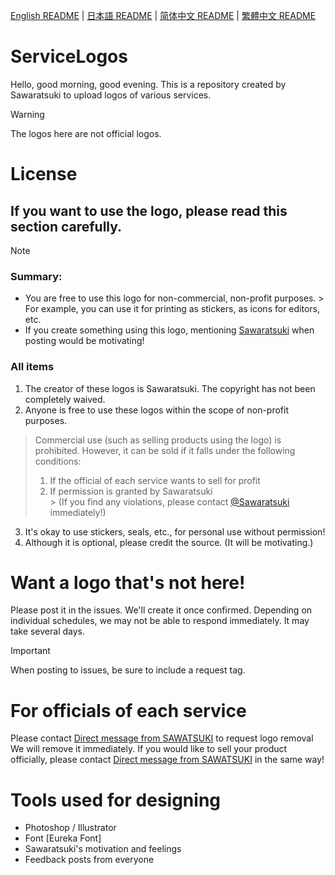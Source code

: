 [English README](README.md) | [日本語 README](README-ja.md) | [简体中文 README](README-zhHans.md) | [繁體中文 README](README-zhHant.md)
# ServiceLogos
Hello, good morning, good evening.
This is a repository created by Sawaratsuki to upload logos of various services.

> [!WARNING]
> The logos here are not official logos.

# License
## If you want to use the logo, please read this section carefully.
> [!NOTE]
> ### Summary:
> - You are free to use this logo for non-commercial, non-profit purposes.
    >   For example, you can use it for printing as stickers, as icons for editors, etc.
> - If you create something using this logo, mentioning [Sawaratsuki](https://x.com/sawaratsuki1004) when posting would be motivating!

### All items
1. The creator of these logos is Sawaratsuki. The copyright has not been completely waived.
2. Anyone is free to use these logos within the scope of non-profit purposes.
>  Commercial use (such as selling products using the logo) is prohibited. However, it can be sold if it falls under the following conditions:
>  1. If the official of each service wants to sell for profit
>  2. If permission is granted by Sawaratsuki  
      > (If you find any violations, please contact [@Sawaratsuki](https://x.com/sawaratsuki1004) immediately!)
3. It's okay to use stickers, seals, etc., for personal use without permission!
4. Although it is optional, please credit the source. (It will be motivating.)

# Want a logo that's not here!
Please post it in the issues. We'll create it once confirmed.
Depending on individual schedules, we may not be able to respond immediately. It may take several days.
> [!IMPORTANT]  
When posting to issues, be sure to include a request tag.

# For officials of each service

Please contact [Direct message from SAWATSUKI](https://x.com/sawaratsuki1004) to request logo removal
We will remove it immediately.
If you would like to sell your product officially, please contact [Direct message from SAWATSUKI](https://x.com/sawaratsuki1004) in the same way!

# Tools used for designing
- Photoshop / Illustrator
- Font [Eureka Font]
- Sawaratsuki's motivation and feelings
- Feedback posts from everyone

